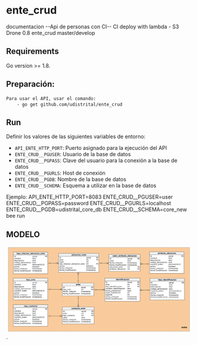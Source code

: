 # ente_crud
documentacion
--Api de personas con CI--
CI deploy with lambda - S3
Drone 0.8 
ente_crud master/develop

## Requirements
Go version >= 1.8.

## Preparación:
    Para usar el API, usar el comando:
        - go get github.com/udistrital/ente_crud

## Run

Definir los valores de las siguientes variables de entorno:

 - `API_ENTE_HTTP_PORT`: Puerto asignado para la ejecución del API
 - `ENTE_CRUD__PGUSER`: Usuario de la base de datos
 - `ENTE_CRUD__PGPASS`: Clave del usuario para la conexión a la base de datos  
 - `ENTE_CRUD__PGURLS`: Host de conexión
 - `ENTE_CRUD__PGDB`: Nombre de la base de datos
 - `ENTE_CRUD__SCHEMA`: Esquema a utilizar en la base de datos

Ejemplo: API_ENTE_HTTP_PORT=8083 ENTE_CRUD__PGUSER=user ENTE_CRUD__PGPASS=password ENTE_CRUD__PGURLS=localhost ENTE_CRUD__PGDB=udistrital_core_db ENTE_CRUD__SCHEMA=core_new bee run

## MODELO
![image](https://github.com/udistrital/ente_crud/blob/develop/modelo_ente_crud.png).
